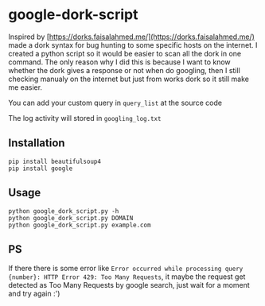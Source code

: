 # google-dork-script

Inspired by [https://dorks.faisalahmed.me/](https://dorks.faisalahmed.me/) made a dork syntax for bug hunting to some specific hosts on the internet. I created a python script so it would be easier to scan all the dork in one command. The only reason why I did this is because I want to know whether the dork gives a response or not when do googling, then I still checking manualy on the internet but just from works dork so it still make me easier.

You can add your custom query in `query_list` at the source code

The log activity will stored in `googling_log.txt`

## Installation

```
pip install beautifulsoup4
pip install google
```

## Usage

```
python google_dork_script.py -h
python google_dork_script.py DOMAIN
python google_dork_script.py example.com
```

## PS

If there there is some error like `Error occurred while processing query {number}: HTTP Error 429: Too Many Requests`, it maybe the request get detected as Too Many Requests by google search, just wait for a moment and try again :')
